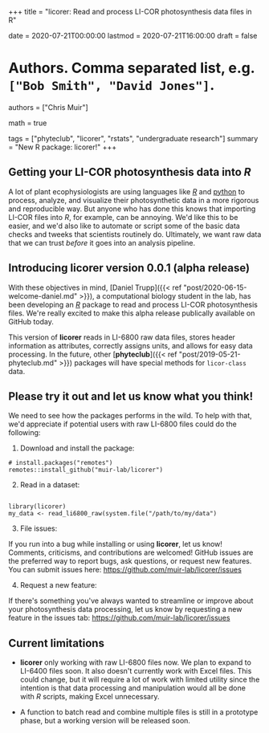 +++
title = "licorer: Read and process LI-COR photosynthesis data files in R"

date = 2020-07-21T00:00:00
lastmod = 2020-07-21T16:00:00
draft = false

# Authors. Comma separated list, e.g. `["Bob Smith", "David Jones"]`.
authors = ["Chris Muir"]

math = true

tags = ["phyteclub", "licorer", "rstats", "undergraduate research"]
summary = "New R package: licorer!"
+++

## Getting your LI-COR photosynthesis data into *R*

A lot of plant ecophysiologists are using languages like [*R*](https://cran.r-project.org) and [python](https://www.python.org) to process, analyze, and visualize their photosynthetic data in a more rigorous and reproducible way. But anyone who has done this knows that importing LI-COR files into *R*, for example, can be annoying. We'd like this to be easier, and we'd also like to automate or script some of the basic data checks and tweeks that scientists routinely do. Ultimately, we want raw data that we can trust *before* it goes into an analysis pipeline.

## Introducing **licorer** version 0.0.1 (alpha release)

With these objectives in mind, [Daniel Trupp]({{< ref "post/2020-06-15-welcome-daniel.md" >}}), a computational biology student in the lab, has been developing an [*R*](https://cran.r-project.org) package to read and process LI-COR photosynthesis files. We're really excited to make this alpha release publically available on GitHub today. 

This version of **licorer** reads in LI-6800 raw data files, stores header information as attributes, correctly assigns units, and allows for easy data processing. In the future, other [**phyteclub**]({{< ref "post/2019-05-21-phyteclub.md" >}}) packages will have special methods for `licor-class` data.

## Please try it out and let us know what you think!

We need to see how the packages performs in the wild. To help with that, we'd appreciate if potential users with raw LI-6800 files could do the following:

1. Download and install the package:

```{r}
# install.packages("remotes")
remotes::install_github("muir-lab/licorer")
```

2. Read in a dataset:

```{r}

library(licorer)
my_data <- read_li6800_raw(system.file("/path/to/my/data")

```

3. File issues:

If you run into a bug while installing or using **licorer**, let us know! Comments, criticisms, and contributions are welcomed! GitHub issues are the preferred way to report bugs, ask questions, or request new features. You can submit issues here: https://github.com/muir-lab/licorer/issues

4. Request a new feature:

If there's something you've always wanted to streamline or improve about your photosynthesis data processing, let us know by requesting a new feature in the issues tab: https://github.com/muir-lab/licorer/issues

## Current limitations

* **licorer** only working with raw LI-6800 files now. We plan to expand to LI-6400 files soon. It also doesn't currently work with Excel files. This could change, but it will require a lot of work with limited utility since the intention is that data processing and manipulation would all be done with *R* scripts, making Excel unnecessary.

* A function to batch read and combine multiple files is still in a prototype phase, but a working version will be released soon.